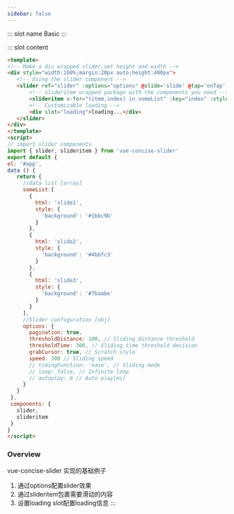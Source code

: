 ```yaml
---
sidebar: false
---
```

<common-demoItem></common-demoItem> 
::: slot name
Basic
:::

::: slot content
<common-demoCode>
  <effect-sliderBasic></effect-sliderBasic>
  <div slot="codeText">
  
   ```html
<template>
<!-- Make a div wrapped slider,set height and width -->
 <div style="width:100%;margin:20px auto;height:400px">
      <!-- Using the slider component -->
      <slider ref="slider" :options="options" @slide='slide' @tap='onTap' @init='onInit'>
          <!-- slideritem wrapped package with the components you need -->
          <slideritem v-for="(item,index) in someList" :key="index" :style="item.style">{{item.html}}</slideritem>
          <!-- Customizable loading -->
          <div slot="loading">loading...</div>
      </slider>
 </div>
</template>
<script>
// import slider components
import { slider, slideritem } from 'vue-concise-slider'
export default {
   el: '#app',
   data () {
      return {
        //data list [array]
        someList:[
          {
            html: 'slide1',
            style: {
              'background': '#1bbc9b'
            }
          },
          {
            html: 'slide2',
            style: {
              'background': '#4bbfc3'
            }
          },
          {
            html: 'slide3',
            style: {
              'background': '#7baabe'
            }
          }
        ],
        //Slider configuration [obj]
        options: {
          pagination: true,
          thresholdDistance: 100, // Sliding distance threshold
          thresholdTime: 300, // Sliding time threshold decision
          grabCursor: true, // Scratch style
          speed: 300 // Sliding speed
          // timingFunction: 'ease', // Sliding mode
          // loop: false, // Infinite loop
          // autoplay: 0 // Auto play[ms]
        }
      }
    },
    components: {
      slider,
      slideritem
    }
}
</script>
```

  </div>
</common-demoCode>

 ### Overview
  vue-concise-slider 实现的基础例子
  1. 通过options配置slider效果
  2. 通过slideritem包裹需要滑动的内容
  3. 设置loading slot配置loading信息
:::

